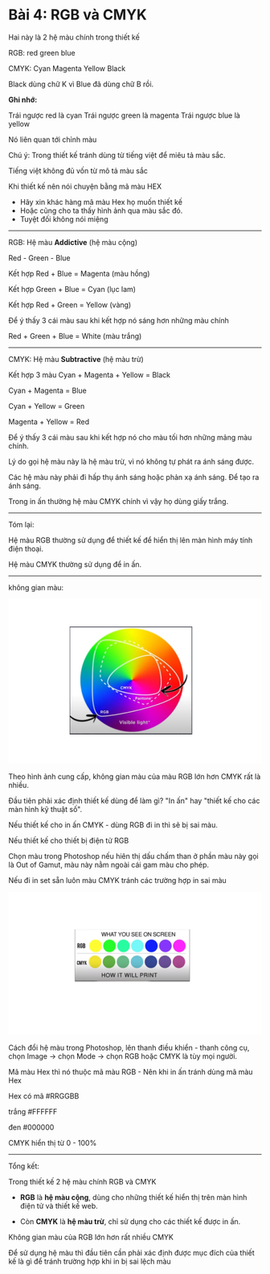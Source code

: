 # Bài 4: RGB và CMYK

Hai này là 2 hệ màu chính trong thiết kế

RGB: red green blue

CMYK: Cyan Magenta Yellow Black

Black dùng chữ K vì Blue đã dùng chữ B rồi.

**Ghi nhớ:**

Trái ngược red là cyan
Trái ngược green là magenta
Trái ngược blue là yellow


Nó liên quan tới chỉnh màu

Chú ý: Trong thiết kế tránh dùng từ tiếng việt để miêu tả màu sắc.

Tiếng việt không đủ vốn từ mô tả màu sắc

Khi thiết kế nên nói chuyện bằng mã màu HEX

- Hãy xin khác hàng mã màu Hex họ muốn thiết kế
- Hoặc cũng cho ta thấy hình ảnh qua màu sắc đó.
- Tuyệt đối không nói miệng
---
RGB: Hệ màu **Addictive** (hệ màu cộng)

Red - Green - Blue

Kết hợp Red + Blue = Magenta (màu hồng)

Kết hợp Green + Blue = Cyan (lục lam)

Kết hợp Red + Green =  Yellow (vàng)

Để ý thấy 3 cái màu sau khi kết hợp nó sáng hơn những màu chính

Red + Green + Blue = White (màu trắng)

---
CMYK: Hệ màu **Subtractive** (hệ màu trừ)

Kết hợp 3 màu Cyan + Magenta + Yellow = Black

Cyan + Magenta = Blue

Cyan + Yellow = Green

Magenta + Yellow = Red

Để ý thấy 3 cái màu sau khi kết hợp nó cho màu tối hơn những mảng màu chính.

Lý do gọi hệ màu này là hệ màu trừ, vì nó không tự phát ra ánh sáng được.

Các hệ màu này phải đi hấp thụ ánh sáng hoặc phản xạ ánh sáng. Để tạo ra ánh sáng.

Trong in ấn thường hệ màu CMYK chính vì vậy họ dùng giấy trắng.

---
Tóm lại: 

Hệ màu RGB thường sử dụng để thiết kế để hiển thị lên màn hình máy tính điện thoại.

Hệ màu CMYK thường sử dụng để in ấn.

---

không gian màu:

![Color](img/color.png)

Theo hình ảnh cung cấp, không gian màu của màu RGB lớn hơn CMYK rất là nhiều.

Đầu tiên phải xác định thiết kế dùng để làm gì? "In ấn" hay "thiết kế cho các màn hình kỹ thuật số".

Nếu thiết kế cho in ấn CMYK - dùng RGB đi in thì sẽ bị sai màu.

Nếu thiết kế cho thiết bị điện tử RGB


Chọn màu trong Photoshop nếu hiên thị dấu chấm than ở phần màu này gọi là Out of Gamut, màu này nằm ngoài cái gam màu cho phép.

Nếu đi in set sẵn luôn màu CMYK tránh các trường hợp in sai màu

![Color](img/RGB_CMYK.png)

Cách đổi hệ màu trong Photoshop, lên thanh điều khiển - thanh công cụ, chọn Image -> chọn Mode -> chọn RGB hoặc CMYK là tùy mọi người.

Mã màu Hex thì nó thuộc mã màu RGB - Nên khi in ấn tránh dùng mã màu Hex 

Hex có mã #RRGGBB

trắng #FFFFFF

đen #000000

CMYK hiển thị từ 0 - 100%


---

Tổng kết: 

Trong thiết kế 2 hệ màu chính RGB và CMYK

- **RGB** là **hệ màu cộng**, dùng cho những thiết kế hiển thị trên màn hình điện tử và thiết kế web.

- Còn **CMYK** là **hệ màu trừ**, chỉ sử dụng cho các thiết kế được in ấn.

Không gian màu của RGB lớn hơn rất nhiều CMYK

Để sử dụng hệ màu thì đầu tiên cần phải xác định được mục đích của thiết kế là gì để tránh trường hợp khi in bị sai lệch màu 




